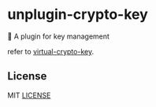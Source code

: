 # unplugin-crypto-key

🔑 A plugin for key management

refer to [virtual-crypto-key](https://github.com/xiaohe0601/virtual-crypto-key#readme).

## License

MIT [LICENSE](./LICENSE)